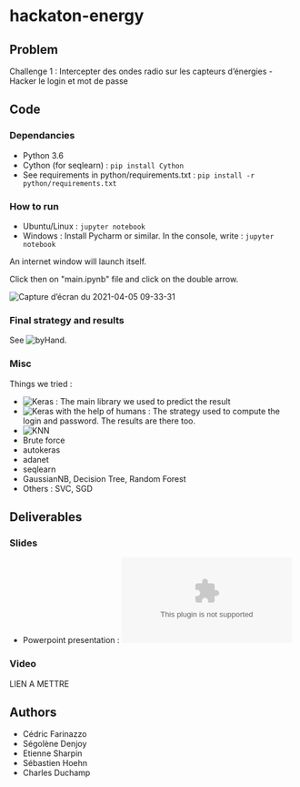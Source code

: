 # hackaton-energy
## Problem
Challenge 1 : Intercepter des ondes radio sur les capteurs d’énergies - Hacker le login et mot de passe


## Code
### Dependancies
* Python 3.6
* Cython (for seqlearn) : `pip install Cython`
* See requirements in python/requirements.txt : `pip install -r python/requirements.txt`

### How to run
* Ubuntu/Linux : `jupyter notebook`
* Windows : Install Pycharm or similar. In the console, write : `jupyter notebook`

An internet window will launch itself.

Click then on "main.ipynb" file and click on the double arrow.

![Capture d’écran du 2021-04-05 09-33-31](https://user-images.githubusercontent.com/57793060/113549685-1d3b9380-95f2-11eb-933c-2c76010b3e10.png)

### Final strategy and results
See ![byHand](https://github.com/atomesZ/hackaton-energy/blob/master/python/byHand.ipynb).

### Misc
Things we tried :
* ![Keras](https://github.com/atomesZ/hackaton-energy/blob/master/python/main.ipynb) : The main library we used to predict the result
* ![Keras with the help of humans](https://github.com/atomesZ/hackaton-energy/blob/master/python/byHand.ipynb) : The strategy used to compute the login and password. The results are there too.
* ![KNN](https://github.com/atomesZ/hackaton-energy/blob/master/python/KNN.ipynb)
* Brute force
* autokeras
* adanet
* seqlearn
* GaussianNB, Decision Tree, Random Forest
* Others : SVC, SGD

## Deliverables
### Slides
* Powerpoint presentation : ![here](https://github.com/atomesZ/hackaton-energy/blob/master/Les%20Chacaux%20tigr%C3%A9s-%20HackatonEnergy.pptx)

### Video
LIEN A METTRE

## Authors
- Cédric Farinazzo
- Ségolène Denjoy
- Etienne Sharpin
- Sébastien Hoehn
- Charles Duchamp
